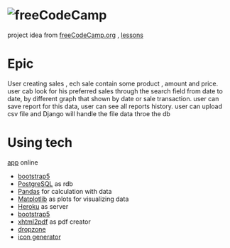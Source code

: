 # ![freeCodeCamp](https://yt3.ggpht.com/ytc/AAUvwnifaQZvAunS0OFb2y_cieoVjLCVjqQW8Exf3BC1gg=s88-c-k-c0x00ffffff-no-rj)

project idea from  [freeCodeCamp.org](https://www.youtube.com/channel/UC8butISFwT-Wl7EV0hUK0BQ)
, [lessons](https://www.youtube.com/watch?v=04L0BbAcCpQ)

# Epic

User creating sales , ech sale contain some product , amount and price. user cab look for his preferred sales through
the search field from date to date, by different graph that shown by date or sale transaction. user can save report for
this data, user can see all reports history.
user can upload csv file and Django will handle the file data throe the db 

# Using tech 
[app](https://django-one.herokuapp.com/) online 

* [bootstrap5](https://getbootstrap.com/docs/5.0/components/navbar/)
* [PostgreSQL](https://www.postgresql.org/) as rdb
* [Pandas](https://pandas.pydata.org/) for calculation with data
* [Matplotlib](https://matplotlib.org/) as plots for visualizing data
* [Heroku](https://devcenter.heroku.com/) as server
* [bootstrap5](https://getbootstrap.com/docs/5.0/components/accordion/)
* [xhtml2pdf](https://xhtml2pdf.readthedocs.io/en/latest/usage.html) as pdf creator
* [dropzone](https://www.dropzonejs.com/)
* [icon generator](https://favicon.io/)
